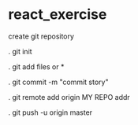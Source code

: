 # react_exercise

create git repository

. git init

. git add files or *

. git commit -m "commit story"

.  git remote add origin MY REPO addr

. git push -u origin master
